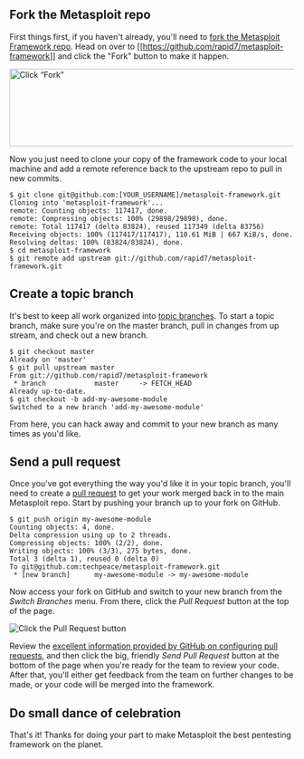 ## Fork the Metasploit repo

First things first, if you haven't already, you'll need to [fork the Metasploit Framework repo](http://help.github.com/fork-a-repo/). Head on over to [[https://github.com/rapid7/metasploit-framework]] and click the "Fork" button to make it happen.

<img src="http://help.github.com/images/bootcamp/bootcamp_3_fork.jpg" width="558" height="137" alt="Click &ldquo;Fork&rdquo;"  />

Now you just need to clone your copy of the framework code to your local machine and add a remote reference back to the upstream repo to pull in new commits.

```console
$ git clone git@github.com:[YOUR_USERNAME]/metasploit-framework.git
Cloning into 'metasploit-framework'...
remote: Counting objects: 117417, done.
remote: Compressing objects: 100% (29898/29898), done.
remote: Total 117417 (delta 83824), reused 117349 (delta 83756)
Receiving objects: 100% (117417/117417), 110.61 MiB | 667 KiB/s, done.
Resolving deltas: 100% (83824/83824), done.
$ cd metasploit-framework
$ git remote add upstream git://github.com/rapid7/metasploit-framework.git
```

## Create a topic branch

It's best to keep all work organized into [topic branches](http://progit.org/book/ch3-4.html). To start a topic branch, make sure you're on the master branch, pull in changes from up stream, and check out a new branch.

```console
$ git checkout master
Already on 'master'
$ git pull upstream master
From git://github.com/rapid7/metasploit-framework
 * branch            master     -> FETCH_HEAD
Already up-to-date.
$ git checkout -b add-my-awesome-module
Switched to a new branch 'add-my-awesome-module'
```

From here, you can hack away and commit to your new branch as many times as you'd like.

## Send a pull request

Once you've got everything the way you'd like it in your topic branch, you'll need to create a [pull request](http://help.github.com/send-pull-requests/) to get your work merged back in to the main Metasploit repo. Start by pushing your branch up to your fork on GitHub.

```console
$ git push origin my-awesome-module
Counting objects: 4, done.
Delta compression using up to 2 threads.
Compressing objects: 100% (2/2), done.
Writing objects: 100% (3/3), 275 bytes, done.
Total 3 (delta 1), reused 0 (delta 0)
To git@github.com:techpeace/metasploit-framework.git
 * [new branch]      my-awesome-module -> my-awesome-module
```

Now access your fork on GitHub and switch to your new branch from the *Switch Branches* menu. From there, click the *Pull Request* button at the top of the page.

![Click the Pull Request button](http://img.skitch.com/20100831-qfk1c9wyt89pfgfxg61bh1r8rn.png)

Review the [excellent information provided by GitHub on configuring pull requests](http://help.github.com/send-pull-requests/), and then click the big, friendly *Send Pull Request* button at the bottom of the page when you're ready for the team to review your code. After that, you'll either get feedback from the team on further changes to be made, or your code will be merged into the framework.

## Do small dance of celebration

That's it! Thanks for doing your part to make Metasploit the best pentesting framework on the planet.



